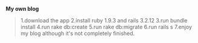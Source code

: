 **My own blog**

>1.download the app
>2.install ruby 1.9.3 and rails 3.2.12
>3.run bundle install
>4.run rake db:create
>5.run rake db:migrate
>6.run rails s
>7.enjoy my blog although it's not completely finished.
